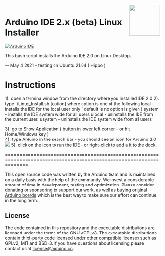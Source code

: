<img src="https://content.arduino.cc/website/Arduino_logo_teal.svg" height="100" align="right" />

# Arduino IDE 2.x (beta) Linux Installer

[![Arduino IDE](https://github.com/arduino/arduino-ide/workflows/Arduino%20IDE/badge.svg)](https://github.com/arduino/arduino-ide/actions?query=workflow%3A%22Arduino+IDE%22)

This bash script installs the Arduino IDE 2.0 on Linux Desktop..

--  May 4 2021 - testing on Ubuntu 21.04 ( Hippo )

# Instructions

1). open a termina window from the directory where you installed IDE 2.0
2). type ./Linux_Install.sh [option] where option is one of the following
	local   - installs the IDE for the local user only ( default is no option is given )
	system  - installs the IDE system wide for all users
	ulocal  - uninstalls the IDE from the current user.
	usystem - uninstalls the IDE system wide from all users
	
3). go to Show Application ( button in lower left corner - or hit Home/Windows key )<br>
4). type Arduino in the search bar - you should see an icon for Arduino 2.0   <img src="https://raw.githubusercontent.com/ArduinoShop/arduino-ide/Linux_Install/arduino2.png">
5). click on the icon to run the IDE - or right-click to add a it to the dock.




	

====================================================================================================================


This open source code was written by the Arduino team and is maintained on a daily basis with the help of the community. We invest a considerable amount of time in development, testing and optimization. Please consider [donating](https://www.arduino.cc/en/donate/) or [sponsoring](https://github.com/sponsors/arduino) to support our work, as well as [buying original Arduino boards](https://store.arduino.cc/) which is the best way to make sure our effort can continue in the long term.

## License

The code contained in this repository and the executable distributions are licensed under the terms of the GNU AGPLv3. The executable distributions contain third-party code licensed under other compatible licenses such as GPLv2, MIT and BSD-3. If you have questions about licensing please contact us at [license@arduino.cc](mailto:license@arduino.cc).
